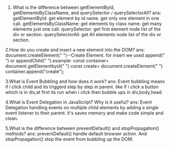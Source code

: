 1. What is the difference between getElementById, getElementsByClassName, and querySelector / querySelectorAll?
ans:  getElementById: get element by id name. get only one element in one call.
      getElementsByClassName: get elements by class name. get many elements just one call.
      querySelector: get first element node list of the div or section.
      querySelectorAll: get All elements node list of the div or section.

2.How do you create and insert a new element into the DOM?
 ans:  document.createElement(" ")--Create Element.
       for insert we used append(" ") or appendChild(" ").example:
       const container= document.getElementbyid(" ")
       const create= document.createElement(" ")
       container.append("create");


3.What is Event Bubbling and how does it work?
 ans: Event bubbling means if i click child and its triggerd step by step in parent. like if i click a button which is in div,at first its run when i click then bubble ups in div,body,head.

4.What is Event Delegation in JavaScript? Why is it useful?
 ans:  Event Delegation handling events on multiple child elements by adding a single event listener to their parent. it's saves memory and make code simple and clean.

5.What is the difference between preventDefault() and stopPropagation() methods?
 ans: preventDefault() handle default browser action. And  stopPropagation() stop the event from bubbling up the DOM.

       
